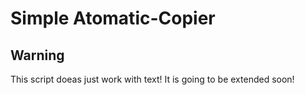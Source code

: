 # Simple Atomatic-Copier

## Warning 
This script doeas just work with text! It is going to be extended soon!
